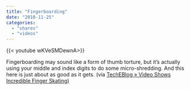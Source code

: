 ```yaml
---
title: "Fingerboarding"
date: "2010-11-25"
categories:
  - "shares"
  - "videos"
---
```


<div style="width: 70vw;">{{< youtube wKVeSMDewnA>}}</div>

Fingerboarding may sound like a form of thumb torture, but it’s actually using your middle and index digits to do some micro-shredding. And this here is just about as good as it gets. (via [TechEBlog » Video Shows Incredible Finger Skating)](http://www.techeblog.com/index.php/tech-gadget/video-shows-incredible-finger-skating)
